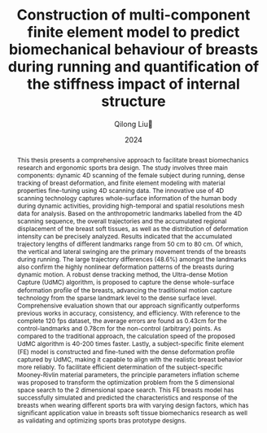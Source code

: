 ---
title: "Construction of multi-component finite element model to predict biomechanical behaviour of breasts during running and quantification of the stiffness impact of internal structure"
author: "Qilong Liu👋"
venue: "MPhil Thesis, The Hong Kong Polytechnic University"
date: "2024"
doi: "https://theses.lib.polyu.edu.hk/handle/200/12914"
abstract: "This thesis presents a comprehensive approach to facilitate breast biomechanics research and ergonomic sports bra design. The study involves three main components: dynamic 4D scanning of the female subject during running, dense tracking of breast deformation, and finite element modeling with material properties fine-tuning using 4D scanning data. The innovative use of 4D scanning technology captures whole-surface information of the human body during dynamic activities, providing high-temporal and spatial resolutions mesh data for analysis. Based on the anthropometric landmarks labelled from the 4D scanning sequence, the overall trajectories and the accumulated regional displacement of the breast soft tissues, as well as the distribution of deformation intensity can be precisely analyzed. Results indicated that the accumulated trajectory lengths of different landmarks range from 50 cm to 80 cm. Of which, the vertical and lateral swinging are the primary movement trends of the breasts during running. The large trajectory differences (48.6%) amongst the landmarks also confirm the highly nonlinear deformation patterns of the breasts during dynamic motion. A robust dense tracking method, the Ultra-dense Motion Capture (UdMC) algorithm, is proposed to capture the dense whole-surface deformation proﬁle of the breasts, advancing the traditional motion capture technology from the sparse landmark level to the dense surface level. Comprehensive evaluation shown that our approach significantly outperforms previous works in accuracy, consistency, and efficiency. With reference to the complete 120 fps dataset, the average errors are found as 0.43cm for the control-landmarks and 0.78cm for the non-control (arbitrary) points. As compared to the traditional approach, the calculation speed of the proposed UdMC algorithm is 40-200 times faster. Lastly, a subject-specific finite element (FE) model is constructed and fine-tuned with the dense deformation proﬁle captured by UdMC, making it capable to align with the realistic breast behavior more reliably. To facilitate efficient determination of the subject-specific Mooney-Rivlin material parameters, the principle parameters inflation scheme was proposed to transform the optimization problem from the 5 dimensional space search to the 2 dimensional space search. This FE breasts model has successfully simulated and predicted the characteristics and response of the breasts when wearing different sports bra with varying design factors, which has significant application value in breasts soft tissue biomechanics research as well as validating and optimizing sports bras prototype designs."
---